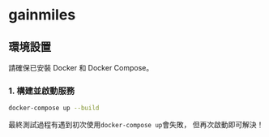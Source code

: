 # gainmiles

## 環境設置
請確保已安裝 Docker 和 Docker Compose。

### 1. 構建並啟動服務

```bash
docker-compose up --build
```
最終測試過程有遇到初次使用```docker-compose up```會失敗，
但再次啟動即可解決！
